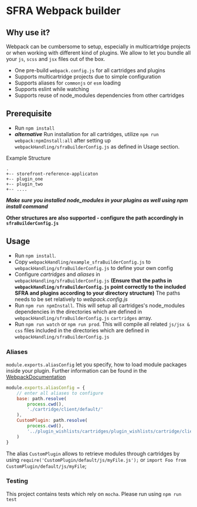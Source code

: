 # SFRA Webpack builder

## Why use it?
Webpack can be cumbersome to setup, especially in multicartridge projects or when working with different kind of plugins.
We allow to let you bundle all your `js`, `scss` and `jsx` files out of the box.

- One pre-build `webpack.config.js` for all cartridges and plugins
- Supports multicartridge projects due to simple configuration
- Supports aliases for `commonjs` or `esm` loading
- Supports eslint while watching
- Supports reuse of node_modules dependencies from other cartridges

## Prerequisite

- Run `npm install`
- ***alternative*** Run installation for all cartridges, utilize `npm run webpack:npmInstall:all` after setting up `webpackHandling/sfraBuilderConfig.js` as defined in Usage section.

Example Structure

```
.
+-- storefront-reference-applicaton
+-- plugin_one
+-- plugin_two
+-- ....
```

***Make sure you installed node_modules in your plugins as well using npm install command***

**Other structures are also supported - configure the path accordingly in `sfraBuilderConfig.js`**

## Usage

- Run `npm install`.
- Copy `webpackHandling/example_sfraBuilderConfig.js` to `webpackHandling/sfraBuilderConfig.js` to define your own config
- Configure *cartridges* and *aliases* in `webpackHandling/sfraBuilderConfig.js` 
**(Ensure that the paths in `webpackHandling/sfraBuilderConfig.js` point correctly to the included SFRA and plugins according to your directory structure)** The paths needs to be set relatively to *webpack.config.js*
- Run `npm run npmInstall`. This will setup all cartridges's node_modules dependencies in the directories which are defined in `webpackHandling/sfraBuilderConfig.js` `cartridges` array.
- Run `npm run watch` or `npm run prod`. This will compile all related `js/jsx & css` files included in the directories which are defined in `webpackHandling/sfraBuilderConfig.js`

### Aliases

`module.exports.aliasConfig` let you specify, how to load module packages inside your plugin. Further information can be found in the [WebpackDocumentation](https://webpack.js.org/configuration/resolve/)

```js
module.exports.aliasConfig = {
    // enter all aliases to configure
    base: path.resolve(
        process.cwd(),
        './cartridge/client/default/'
    ),
    CustomPlugin: path.resolve(
        process.cwd(),
        '../plugin_wishlists/cartridges/plugin_wishlists/cartridge/client/default/'
    )
}
```

The alias `CustomPlugin` allows to retrieve modules through cartridges by using `require('CustomPlugin/default/js/myFile.js');` or `import Foo from CustomPlugin/default/js/myFile`;

### Testing
This project contains tests which rely on `mocha`.
Please run using `npm run test`
